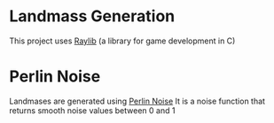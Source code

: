 # Landmass Generation
This project uses <a href="https://www.raylib.com/">Raylib</a> (a library for game development in C)
# Perlin Noise
Landmases are generated using <a href="https://en.wikipedia.org/wiki/Perlin_noise">Perlin Noise</a>
It is a noise function that returns smooth noise values between 0 and 1
